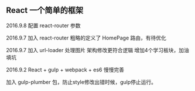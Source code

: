 ## React 一个简单的框架

2016.9.8
配置 react-router 参数

2016.9.7
加入 react-router
粗略的定义了 HomePage 路由，有待优化

2016.9.7
加入 url-loader 处理图片
架构修改更符合逻辑
增加4个学习板块，加油填坑

2016.9.2
React + gulp + webpack + es6 慢慢完善

加入 gulp-plumber 包，防止style修改出错时候，gulp停止运行。
